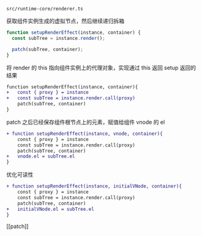 `src/runtime-core/renderer.ts`

获取组件实例生成的虚拟节点，然后继续递归拆箱
```ts
function setupRenderEffect(instance, container) {
  const subTree = instance.render();

  patch(subTree, container);
}
```

将 render 的 this 指向组件实例上的代理对象，实现通过 this 返回 setup 返回的结果
```diff
function setupRenderEffect(instance, container){
+	const { proxy } = instance
+	const subTree = instance.render.call(proxy)
	patch(subTree, container)
}
```

patch 之后已经保存组件根节点上的元素，赋值给组件 vnode 的 el
```diff
+ function setupRenderEffect(instance, vnode, container){
	const { proxy } = instance
	const subTree = instance.render.call(proxy)
	patch(subTree, container)
+	vnode.el = subTree.el
}
```

优化可读性
```diff
+ function setupRenderEffect(instance, initialVNode, container){
	const { proxy } = instance	
	const subTree = instance.render.call(proxy)
	patch(subTree, container)
+	initialVNode.el = subTree.el
}
```


[[patch]]

